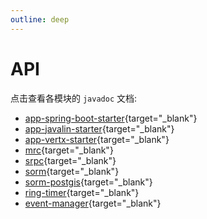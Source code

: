 ```yaml
---
outline: deep
---
```


# API

点击查看各模块的 `javadoc` 文档:

- [app-spring-boot-starter](/vjpress/javadocs/app-spring-boot-starter/index.html){target="_blank"}
- [app-javalin-starter](/vjpress/javadocs/app-javalin-starter/index.html){target="_blank"}
- [app-vertx-starter](/vjpress/javadocs/app-vertx-starter/index.html){target="_blank"}
- [mrc](/vjpress/javadocs/mrc/index.html){target="_blank"}
- [srpc](/vjpress/javadocs/srpc/index.html){target="_blank"}
- [sorm](/vjpress/javadocs/sorm/index.html){target="_blank"}
- [sorm-postgis](/vjpress/javadocs/sorm-postgis/index.html){target="_blank"}
- [ring-timer](/vjpress/javadocs/ring-timer/index.html){target="_blank"}
- [event-manager](/vjpress/javadocs/vem/index.html){target="_blank"}